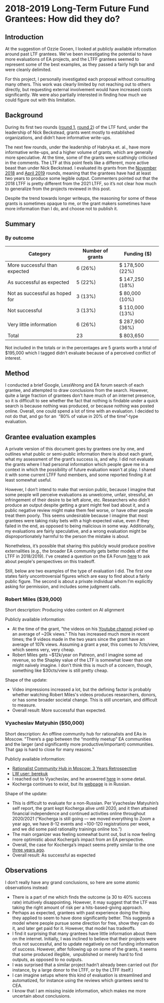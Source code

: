 2018-2019 Long-Term Future Fund Grantees: How did they do?
==============

## Introduction

At the suggestion of Ozzie Gooen, I looked at publicly available information around past LTF grantees. We've been investigating the potential to have more evaluations of EA projects, and the LTFF grantees seemed to represent some of the best examples, as they passed a fairly high bar and were cleanly delimited.

For this project, I personally investigated each proposal without consulting many others. This work was clearly limited by not reaching out to others directly, but requesting external involvement would have increased costs significantly. We were also partially interested in finding how much we could figure out with this limitation.

## Background

During its first two rounds ([round 1](https://funds.effectivealtruism.org/funds/payouts/march-2017-berkeley-existential-risk-initiative-beri), [round 2](https://funds.effectivealtruism.org/funds/payouts/july-2018-long-term-future-fund-grants)) of the LTF fund, under the leadership of Nick Beckstead, grants went mostly to established organizations, and didn’t have informative write-ups. 

The next few rounds, under the leadership of Habryka et. al., have more informative write-ups, and a higher volume of grants, which are generally more speculative. At the time, some of the grants were scathingly criticised in the comments. The LTF at this point feels like a different, more active beast than under Nick Beckstead. I evaluated its grants from the [November 2018](https://funds.effectivealtruism.org/funds/payouts/november-2018-long-term-future-fund-grants) and [April 2019](https://forum.effectivealtruism.org/posts/CJJDwgyqT4gXktq6g/long-term-future-fund-april-2019-grant-decisions) rounds, meaning that the grantees have had at least two years to produce some legible output. Commenters pointed out that the 2018 LTFF is pretty different from the 2021 LTFF, so it’s not clear how much to generalize from the projects reviewed in this post.

Despite the trend towards longer writeups, the reasoning for some of these grants is sometimes opaque to me, or the grant makers sometimes have more information than I do, and choose not to publish it. 

## Summary

### By outcome

| Category                       | Number of grants | Funding ($)     |
|--------------------------------|------------------|-----------------|
| More successful than expected  | 6 (26%)          | $ 178,500 (22%) |
| As successful as expected      | 5 (22%)          | $ 147,250 (18%) |
| Not as successful as hoped for | 3 (13%)          | $ 80,000 (10%)  |
| Not successful                 | 3 (13%)          | $ 110,000 (13%) |
| Very little information        | 6 (26%)          | $ 287,900 (36%) |
| Total                          | 23               | $ 803,650       |

Not included in the totals or in the percentages are 5 grants worth a total of $195,000 which I tagged didn’t evaluate because of a perceived conflict of interest.

## Method

I conducted a brief Google, LessWrong and EA forum search of each grantee, and attempted to draw conclusions from the search. However, quite a large fraction of grantees don't have much of an internet presence, so it is difficult to see whether the fact that nothing is findable under a quick search is because nothing was produced, or because nothing was posted online. Overall, one could spend a lot of time with an evaluation. I decided to not do that, and go for an  “80% of value in 20% of the time”-type evaluation.

## Grantee evaluation examples

A private version of this document goes by grantees one by one, and outlines what public or semi-public information there is about each grant, what my assessment of the grant’s success is, and why. I did not evaluate the grants where I had personal information which people gave me in a context in which the possibility of future evaluation wasn't at play. I shared it with some current LTFF fund members, and some reported finding it at least somewhat useful. 

However, I don’t intend to make that version public, because I imagine that some people will perceive evaluations as unwelcome, unfair, stressful, an infringement of their desire to be left alone, etc. Researchers who didn’t produce an output despite getting a grant might feel bad about it, and a public negative review might make them feel worse, or have other people treat them poorly. This seems undesirable because I imagine that most grantees were taking risky bets with a high expected value, even if they failed in the end, as opposed to being malicious in some way. Additionally, my evaluations are fairly speculative, and a wrong evaluation might be disproportionately harmful to the person the mistake is about. 

Nonetheless, it’s possible that sharing this publicly would produce positive externalities (e.g., the broader EA community gets better models of the LTFF in 2018/2019). I've created a question on the EA Forum [here](https://forum.effectivealtruism.org/posts/4mgBR5fwJ9AZeugZC/what-should-the-norms-around-privacy-and-evaluation-in-the) to ask about people's perspectives on this tradeoff.

Still, below are two examples of the type of evaluation I did. The first one states fairly uncontroversial figures which are easy to find about a fairly public figure. The second is about a private individual whom I’m explicitly asking for permission, and includes some judgment calls.

### Robert Miles ($39,000)

Short description: Producing video content on AI alignment

Publicly available information:

*   At the time of the grant, "the videos on his [Youtube channel](https://www.youtube.com/watch?v=IeWljQw3UgQ) picked up an average of ~20k views." This has increased much more in recent times; the 9 videos made in the two years since the grant have an average of 107k views. Assuming a grant a year, this comes to 7cts/view, which seems very, very cheap.
*   Robert Miles gets ~$12k/year on Patreon, and I imagine some ad revenue, so the Shapley value of the LTF is somewhat lower than one might naïvely imagine. I don't think this is much of a concern, though, something like $30cts/view is still pretty cheap.

Shape of the update:

*   Video impressions increased a lot, but the defining factor is probably whether watching Robert Miles's videos produces researchers, donors, or has some broader societal change. This is still uncertain, and difficult to measure.
*   Overall result: More successful than expected.

### Vyacheslav Matyuhin ($50,000)

Short description: An offline community hub for rationalists and EAs in Moscow. "There’s a gap between the “monthly meetup” EA communities and the larger (and significantly more productive/important) communities. That gap is hard to close for many reasons."

Publicly available information:

*   [Rationalist Community Hub in Moscow: 3 Years Retrospective](https://www.lesswrong.com/posts/WmfapdnpFfHWzkdXY/rationalist-community-hub-in-moscow-3-years-retrospective)
*   [LW user: berekuk](https://www.lesswrong.com/users/berekuk)
*   I reached out to Vyacheslav, and he answered [here](https://docs.google.com/document/d/13JxG8wLeXfSXJ8-IY6QB7OamMU2O3PsidLSY7tkOvCI/edit) in some detail.
*   Kocherga continues to exist, but its [webpage](https://kocherga-club.ru/) is in Russian.

Shape of the update:

*   This is difficult to evaluate for a non-Russian. Per Vyacheslav Matyuhin’s self report, the grant kept Kocherga alive until 2020, and it then attained financial independence and continued activities online throughout 2020/2021 (“Kocherga is still going — we moved everything to Zoom a year ago, we have 8-12 events and ~100-120 registrations per week, and we did some paid rationality trainings online too.”)
*   The main organizer was feeling somewhat burnt out, but is now feeling more optimistic about Kocherga’s impact from an EA perspective.
*   Overall, the case for Kocherga’s impact seems pretty similar to the one [three years ago](https://www.lesswrong.com/posts/WmfapdnpFfHWzkdXY/rationalist-community-hub-in-moscow-3-years-retrospective).
*   Overall result: As successful as expected

## Observations

I don’t really have any grand conclusions, so here are some atomic observations instead:

*   There is a part of me which finds the outcome (a 30 to 40% success rate) intuitively disappointing. However, it may suggest that the LTF was taking the right amount of risk per a hits-based-giving approach.
*   Perhaps as expected, grantees with past experience doing the thing they applied to seem to have done significantly better. This suggests a model where people pursue some direction for free, show they can do it, and later get paid for it. However, that model has tradeoffs.
*   I find it surprising that many grantees have little information about them on the internet. Initially, I was inclined to believe that their projects were thus not successful, and to update negatively on not funding information of success. However, after following up on some of the grants, it seems that some produced illegible,  unpublished or merely hard to find outputs, as opposed to no outputs.
*   I was surprised that a similar project hadn’t already been carried out (for instance, by a large donor to the LTFF, or by the LTFF itself.)
*   I can imagine setups where this kind of evaluation is streamlined and automatized, for instance using the reviews which grantees send to CEA.
*   I know that I am missing inside information, which makes me more uncertain about conclusions.
